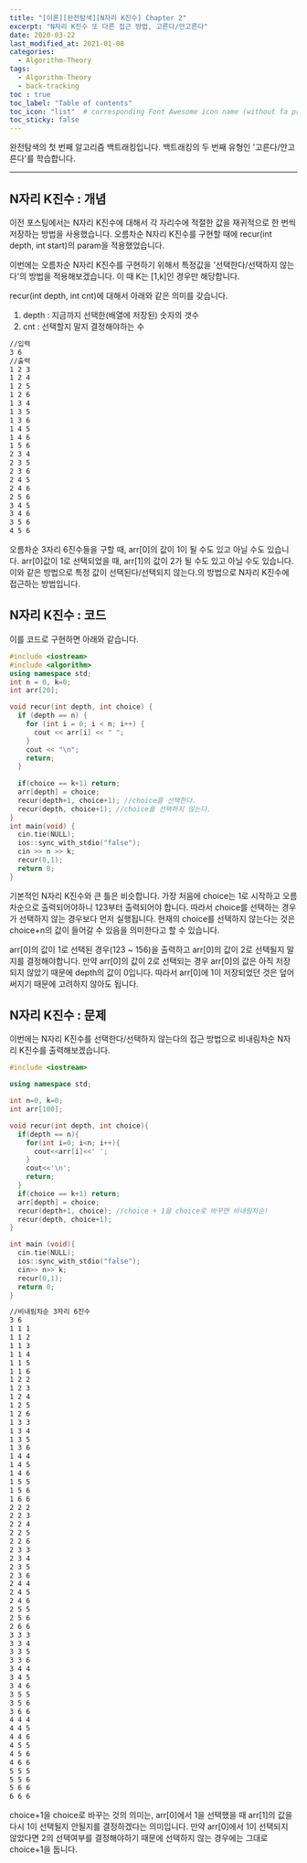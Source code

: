 ```yaml
---
title: "[이론][완전탐색][N자리 K진수] Chapter 2"
excerpt: "N자리 K진수 또 다른 접근 방법, 고른다/안고른다"
date: 2020-03-22
last_modified_at: 2021-01-08
categories:
  - Algorithm-Theory
tags:
  - Algorithm-Theory 
  - back-tracking
toc : true
toc_label: "Table of contents"
toc_icon: "list"  # corresponding Font Awesome icon name (without fa prefix)
toc_sticky: false
---
```


완전탐색의 첫 번째 알고리즘 백트래킹입니다. 백트래킹의 두 번째 유형인 '고른다/안고른다'를 학습합니다. 
- - -

## N자리 K진수 : 개념

이전 포스팅에서는 N자리 K진수에 대해서 각 자리수에 적절한 값을 재귀적으로 한 번씩 저장하는 방법을 사용했습니다. 오름차순 N자리 K진수를 구현할 때에 recur(int depth, int start)의 param을 적용했었습니다.  

이번에는 오름차순 N자리 K진수를 구현하기 위해서 특정값을 '선택한다/선택하지 않는다'의 방법을 적용해보겠습니다. 이 때 K는 [1,k]인 경우만 해당합니다.   

recur(int depth, int cnt)에 대해서 아래와 같은 의미를 갖습니다.  

1. depth : 지금까지 선택한(배열에 저장된) 숫자의 갯수
2. cnt : 선택할지 말지 결정해야하는 수 

```txt
//입력
3 6
//출력
1 2 3
1 2 4
1 2 5
1 2 6
1 3 4
1 3 5
1 3 6
1 4 5
1 4 6
1 5 6
2 3 4
2 3 5
2 3 6
2 4 5
2 4 6
2 5 6
3 4 5
3 4 6
3 5 6
4 5 6
```

오름차순 3자리 6진수들을 구할 때, arr[0]의 값이 1이 될 수도 있고 아닐 수도 있습니다. arr[0]값이 1로 선택되었을 때, arr[1]의 값이 2가 될 수도 있고 아닐 수도 있습니다. 이와 같은 방법으로 특정 값이 선택된다/선택되지 않는다.의 방법으로 N자리 K진수에 접근하는 방법입니다.  


## N자리 K진수 : 코드  

이를 코드로 구현하면 아래와 같습니다.    

```cpp
#include <iostream>
#include <algorithm>
using namespace std;
int n = 0, k=0;
int arr[20];

void recur(int depth, int choice) {
  if (depth == n) {
    for (int i = 0; i < n; i++) {
      cout << arr[i] << " ";
    }
    cout << "\n";
    return;
  }
  
  if(choice == k+1) return;
  arr[depth] = choice;
  recur(depth+1, choice+1); //choice를 선택한다. 
  recur(depth, choice+1); //choice를 선택하지 않는다.
}
int main(void) {
  cin.tie(NULL);
  ios::sync_with_stdio("false");
  cin >> n >> k;
  recur(0,1);
  return 0;
}
```

기본적인 N자리 K진수와 큰 틀은 비슷합니다. 가장 처음에 choice는 1로 시작하고 오름차순으로 출력되어야하니 123부터 출력되어야 합니다. 따라서 choice를 선택하는 경우가 선택하지 않는 경우보다 먼저 실행됩니다. 현재의 choice를 선택하지 않는다는 것은 choice+n의 값이 들어갈 수 있음을 의미한다고 할 수 있습니다.  

arr[0]의 값이 1로 선택된 경우(123 ~ 156)을 출력하고 arr[0]의 값이 2로 선택될지 말지를 결정해야합니다. 만약 arr[0]의 값이 2로 선택되는 경우 arr[0]의 값은 아직 저장되지 않았기 때문에 depth의 값이 0입니다. 따라서 arr[0]에 1이 저장되었던 것은 덮어써지기 때문에 고려하지 않아도 됩니다.  

## N자리 K진수 : 문제

이번에는 N자리 K진수를 선택한다/선택하지 않는다의 접근 방법으로 비내림차순 N자리 K진수를 출력해보겠습니다.

```cpp
#include <iostream>

using namespace std;

int n=0, k=0;
int arr[100];

void recur(int depth, int choice){
  if(depth == n){
    for(int i=0; i<n; i++){
      cout<<arr[i]<<' ';
    }
    cout<<'\n';
    return;
  }
  if(choice == k+1) return;
  arr[depth] = choice;
  recur(depth+1, choice); //choice + 1을 choice로 바꾸면 비내림차순!
  recur(depth, choice+1);
}

int main (void){
  cin.tie(NULL);
  ios::sync_with_stdio("false");
  cin>> n>> k;
  recur(0,1);
  return 0;
}
```

```txt
//비내림차순 3자리 6진수
3 6
1 1 1 
1 1 2
1 1 3
1 1 4
1 1 5
1 1 6
1 2 2
1 2 3
1 2 4
1 2 5 
1 2 6
1 3 3
1 3 4
1 3 5
1 3 6
1 4 4
1 4 5
1 4 6
1 5 5
1 5 6
1 6 6
2 2 2
2 2 3
2 2 4
2 2 5
2 2 6
2 3 3
2 3 4
2 3 5
2 3 6
2 4 4
2 4 5
2 4 6
2 5 5 
2 5 6
2 6 6
3 3 3
3 3 4
3 3 5
3 3 6
3 4 4
3 4 5
3 4 6
3 5 5 
3 5 6
3 6 6
4 4 4
4 4 5
4 4 6
4 5 5
4 5 6
4 6 6
5 5 5
5 5 6
5 6 6
6 6 6
```

choice+1을 choice로 바꾸는 것의 의미는, arr[0]에서 1을 선택했을 때 arr[1]의 값을 다시 1이 선택될지 안될지를 결정하겠다는 의미입니다. 만약 arr[0]에서 1이 선택되지 않았다면 2의 선택여부를 결정해야하기 때문에 선택하지 않는 경우에는 그대로 choice+1을 둡니다.  